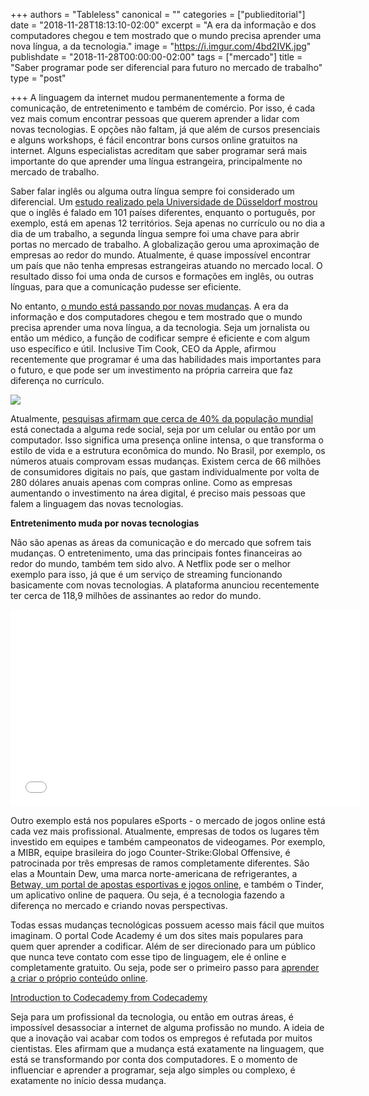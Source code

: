 +++
authors = "Tableless"
canonical = ""
categories = ["publieditorial"]
date = "2018-11-28T18:13:10-02:00"
excerpt = "A era da informação e dos computadores chegou e tem mostrado que o mundo precisa aprender uma nova língua, a da tecnologia."
image = "https://i.imgur.com/4bd2IVK.jpg"
publishdate = "2018-11-28T00:00:00-02:00"
tags = ["mercado"]
title = "Saber programar pode ser diferencial para futuro no mercado de trabalho"
type = "post"

+++
A linguagem da internet mudou permanentemente a forma de comunicação, de entretenimento e também de comércio. Por isso, é cada vez mais comum encontrar pessoas que querem aprender a lidar com novas tecnologias. E opções não faltam, já que além de cursos presenciais e alguns workshops, é fácil encontrar bons cursos online gratuitos na internet. Alguns especialistas acreditam que saber programar será mais importante do que aprender uma língua estrangeira, principalmente no mercado de trabalho.

Saber falar inglês ou alguma outra língua sempre foi considerado um diferencial. Um [estudo realizado pela Universidade de Düsseldorf mostrou](https://observador.pt/2015/04/25/cinco-graficos-entender-mundo-fala/) que o inglês é falado em 101 países diferentes, enquanto o português, por exemplo, está em apenas 12 territórios. Seja apenas no currículo ou no dia a dia de um trabalho, a segunda língua sempre foi uma chave para abrir portas no mercado de trabalho. A globalização gerou uma aproximação de empresas ao redor do mundo. Atualmente, é quase impossível encontrar um país que não tenha empresas estrangeiras atuando no mercado local. O resultado disso foi uma onda de cursos e formações em inglês, ou outras línguas, para que a comunicação pudesse ser eficiente.

No entanto, [o mundo está passando por novas mudanças](https://tableless.com.br/uma-reflexao-sobre-felicidade-profissional/). A era da informação e dos computadores chegou e tem mostrado que o mundo precisa aprender uma nova língua, a da tecnologia. Seja um jornalista ou então um médico, a função de codificar sempre é eficiente e com algum uso específico e útil. Inclusive Tim Cook, CEO da Apple, afirmou recentemente que programar é uma das habilidades mais importantes para o futuro, e que pode ser um investimento na própria carreira que faz diferença no currículo.

[![](https://i.imgur.com/iuHp6nu.png)](https://www.facebook.com/konbinifr/videos/10155995633024276/?t=0)

Atualmente, [pesquisas afirmam que cerca de 40% da população mundial](https://olhardigital.com.br/noticia/40-da-populacao-mundial-esta-nas-redes-sociais-diz-estudo/70226) está conectada a alguma rede social, seja por um celular ou então por um computador. Isso significa uma presença online intensa, o que transforma o estilo de vida e a estrutura econômica do mundo. No Brasil, por exemplo, os números atuais comprovam essas mudanças. Existem cerca de 66 milhões de consumidores digitais no país, que gastam individualmente por volta de 280 dólares anuais apenas com compras online. Como as empresas aumentando o investimento na área digital, é preciso mais pessoas que falem a linguagem das novas tecnologias.

**Entretenimento muda por novas tecnologias**

Não são apenas as áreas da comunicação e do mercado que sofrem tais mudanças. O entretenimento, uma das principais fontes financeiras ao redor do mundo, também tem sido alvo. A Netflix pode ser o melhor exemplo para isso, já que é um serviço de streaming funcionando basicamente com novas tecnologias. A plataforma anunciou recentemente ter cerca de 118,9 milhões de assinantes ao redor do mundo.

<iframe width="560" height="315" src="[https://www.youtube.com/embed/zT2EMb5AHf8](https://www.youtube.com/embed/zT2EMb5AHf8 "https://www.youtube.com/embed/zT2EMb5AHf8")" frameborder="0" allow="accelerometer; autoplay; encrypted-media; gyroscope; picture-in-picture" allowfullscreen></iframe>

Outro exemplo está nos populares eSports - o mercado de jogos online está cada vez mais profissional. Atualmente, empresas de todos os lugares têm investido em equipes e também campeonatos de videogames. Por exemplo, a MIBR, equipe brasileira do jogo Counter-Strike:Global Offensive, é patrocinada por três empresas de ramos completamente diferentes. São elas a Mountain Dew, uma marca norte-americana de refrigerantes, a [Betway, um portal de apostas esportivas e jogos online](https://sports.betway.com/pt/sports), e também o Tinder, um aplicativo online de paquera. Ou seja, é a tecnologia fazendo a diferença no mercado e criando novas perspectivas.

Todas essas mudanças tecnológicas possuem acesso mais fácil que muitos imaginam. O portal Code Academy é um dos sites mais populares para quem quer aprender a codificar. Além de ser direcionado para um público que nunca teve contato com esse tipo de linguagem, ele é online e completamente gratuito. Ou seja, pode ser o primeiro passo para [aprender a criar o próprio conteúdo online](http://tableless.com.br/epub-aprenda-a-criar-um-livro-digital/?utm_source=tablelessRelatedLink).

[Introduction to Codecademy from Codecademy](https://player.vimeo.com/video/238951154)

Seja para um profissional da tecnologia, ou então em outras áreas, é impossível desassociar a internet de alguma profissão no mundo. A ideia de que a inovação vai acabar com todos os empregos é refutada por muitos cientistas. Eles afirmam que a mudança está exatamente na linguagem, que está se transformando por conta dos computadores. E o momento de influenciar e aprender a programar, seja algo simples ou complexo, é exatamente no início dessa mudança.